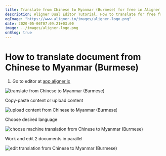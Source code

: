 ```yaml
---
title: Translate from Chinese to Myanmar (Burmese) for free in Aligner Editor
description: Aligner Dual Editor Tutorial. How to translate for free from Chinese to Myanmar (Burmese). Aligner is multilingual document management platform. 
ogImage: "https://www.aligner.io/images/aligner-logo.png"
date: 2020-05-06T07:09:21+03:00
image: ../images/aligner-logo.png
onBlog: true
---
```


# How to translate document from Chinese to Myanmar (Burmese)

1. Go to editor at [app.aligner.io](https://app.aligner.io "Aligner App web page")

![translate from Chinese to Myanmar (Burmese)](../aligner-blank-editor.png "translate from Chinese to Myanmar (Burmese)")

Copy-paste content or upload content

![upload content from Chinese to Myanmar (Burmese)](../aligner-uploaded-document.png "upload content from Chinese to Myanmar (Burmese)")

Choose desired language

![choose machine translation from Chinese to Myanmar (Burmese)](../aligner-language-dropdown.png "choose machine translation from Chinese to Myanmar (Burmese)")

Work and edit 2 documents in parallel

![edit translation from Chinese to Myanmar (Burmese)](../aligner-double-sitded-editor.png "edit translation from Chinese to Myanmar (Burmese)")

